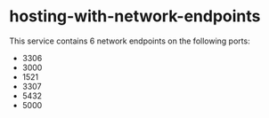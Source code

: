 # hosting-with-network-endpoints

This service contains 6 network endpoints on the following ports:
- 3306
- 3000
- 1521
- 3307
- 5432
- 5000